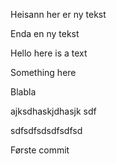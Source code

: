 Heisann her er ny tekst

Enda en ny tekst

Hello here is a text

Something here

Blabla

ajksdhaskjdhasjk
sdf

sdfsdfsdsdfsdfsd

Første commit
